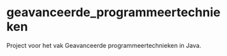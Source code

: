 # geavanceerde_programmeertechnieken
Project voor het vak Geavanceerde programmeertechnieken in Java. 
